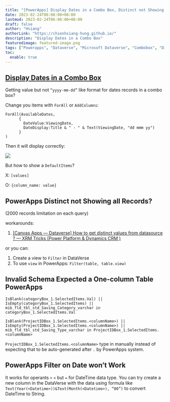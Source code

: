 ```yaml
---
title: "[PowerApps] Display Dates in a Combo Box, Distinct not Showing all Records, Filter on Date won’t Work"
date: 2023-02-24T06:08:00+08:00
lastmod: 2023-02-24T06:08:00+08:00
draft: false
author: "Hsiang"
authorLink: "https://chienhsiang-hung.github.io/"
description: "Display Dates in a Combo Box"
featuredimage: featured-image.png
tags: ["Powerapps", "Dataverse", "Microsoft Dataverse", "Combobox", "Distinct"]
toc:
  enable: true
---
```

## [Display Dates in a Combo Box](http://powerappsguide.com/blog/post/display-dates-in-a-combo-box)

Getting value but not  `“yyyy-mm-dd”`  like format for dates records in a combo box?

Change you items with  `ForAll`  or  `AddColumns`:
```
ForAll(AvailableDates,   
      {  
        DateValue:ViewingDate,   
        DateDisplay:Title & " - " & Text(ViewingDate, "dd mmm yy")  
      }  
)
```
Then it will display correctly:

![](https://miro.medium.com/max/651/0*VSbhtLWtbBLk8i2p.png)

But how to show a  `DefaultItems`?

X:  `[values]`

O:  `{column_name: value}`

## PowerApps Distinct not Showing all Records?

(2000 records limitation on each query)

workarounds:

1.  [[Canvas Apps — Dataverse] How to get distinct values from datasource ? — XRM Tricks (Power Platform & Dynamics CRM )](https://xrmtricks.com/2022/03/12/canvas-apps-dataverse-how-to-get-distinct-values-from-datasource/)

or you can:

1.  Create a view to  `Filter`  in DataVerse
2.  To use  `view`  in PowerApps:  `Filter(table, table.view)`

## Invalid Schema Expected a One-column Table PowerApps
```
IsBlank(categoryBox_1.SelectedItems.Val) || IsEmpty(categoryBox_1.SelectedItems) || mib_fld_tbl_std_Saving_Category_varchar in categoryBox_1.SelectedItems.Val
```
```
IsBlank(ProjectIDBox_1.SelectedItems.<columnName>) || IsEmpty(ProjectIDBox_1.SelectedItems.<columnName>) || mib_fld_tbl_std_Saving_Type_varchar in ProjectIDBox_1.SelectedItems.<columnName>
```
`ProjectIDBox_1.SelectedItems.<columnName>`  type in <columnName> manually instead of expecting that to be auto-generated after  `.`  by PowerApps system.

## PowerApps Filter on Date won’t Work

It works for operants  `>`  `<`  but  `=`  for DateTime data type. You can try create a new column in the DataVerse with the data using formula like  `Text(Year(<Datetime>))&Text(Month(<Datetime>), “00”)`  to convert DateTime to String.